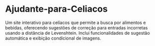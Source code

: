 # Ajudante-para-Celiacos
Um site interativo para celíacos que permite a busca por alimentos e bebidas, oferecendo sugestões de correção para entradas incorretas usando a distância de Levenshtein. Inclui funcionalidades de sugestão automática e exibição condicional de imagens.
